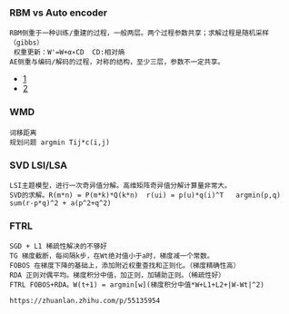 ### RBM vs Auto encoder
```
RBM侧重于一种训练/重建的过程，一般两层。两个过程参数共享；求解过程是随机采样（gibbs）
 权重更新：W'=W+α∗CD  CD:相对熵
AE侧重与编码/解码的过程，对称的结构，至少三层，参数不一定共享。
```
- [1](https://blog.csdn.net/qq_23869697/article/details/80683163)
- [2](https://stats.stackexchange.com/questions/114385/what-is-the-difference-between-convolutional-neural-networks-restricted-boltzma)

### WMD
```
词移距离
规划问题 argmin Tij*c(i,j)

```

### SVD LSI/LSA
```
LSI主题模型，进行一次奇异值分解。高维矩阵奇异值分解计算量非常大。
SVD的求解。R(m*n) = P(m*k)*Q(k*n)  r(ui) = p(u)*q(i)^T   argmin(p,q) sum(r-p*q)^2 + a(p^2+q^2)

```

### FTRL
```
SGD + L1 稀疏性解决的不够好
TG 梯度截断，每间隔k步，在Wt绝对值小于a时，梯度减一个常数。
FOBOS 在梯度下降的基础上，添加附近权重查找和正则化。（梯度精确性高）
RDA 正则对偶平均。梯度积分中值，加正则，加辅助正则。（稀疏性好）
FTRL FOBOS+RDA。W(t+1) = argmin[w](梯度积分中值*W+L1+L2+|W-Wt|^2)

https://zhuanlan.zhihu.com/p/55135954
```

